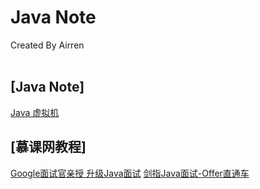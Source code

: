 # Java Note
<div align="left">
Created By Airren
</div>
<br>


## [Java Note]

[Java 虚拟机](JavaNote/Java虚拟机.md)


## [慕课网教程]
[Google面试官亲授 升级Java面试](imooc/imooc_Google讲Java/0_Category.md)
[剑指Java面试-Offer直通车](imooc/imooc_剑指offer/0_Category.md)
[]()
[]()
[]()
[]()
[]()







